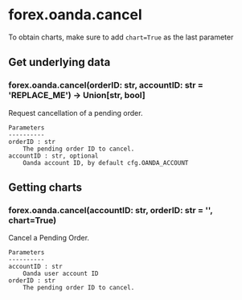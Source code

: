 # forex.oanda.cancel

To obtain charts, make sure to add `chart=True` as the last parameter

## Get underlying data 
### forex.oanda.cancel(orderID: str, accountID: str = 'REPLACE_ME') -> Union[str, bool]

Request cancellation of a pending order.

    Parameters
    ----------
    orderID : str
        The pending order ID to cancel.
    accountID : str, optional
        Oanda account ID, by default cfg.OANDA_ACCOUNT

## Getting charts 
### forex.oanda.cancel(accountID: str, orderID: str = '', chart=True)

Cancel a Pending Order.

    Parameters
    ----------
    accountID : str
        Oanda user account ID
    orderID : str
        The pending order ID to cancel.
